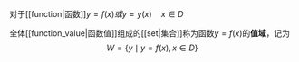 对于[[function|函数]]$y=f(x)或y=y(x)\quad x\in D$

全体[[function_value|函数值]]组成的[[set|集合]]称为函数$y=f(x)$的**值域**，记为
$$W=\{y\mid y=f(x),x\in D\}$$
